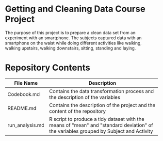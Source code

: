 # Getting and Cleaning Data Course Project
The purpose of this project is to prepare a clean data set from an experiment with an smartphone. The subjects captured data with an smartphone on the waist while doing different activities like walking, walking upstairs, walking downstairs, sitting, standing and laying.

# Repository Contents
|File Name|Description|
|---------|-----------|
|Codebook.md|Contains the data transformation process and the description of the variables|
|README.md|Contains the description of the project and the content of the repository|
|run_analysis.md|R script to produce a tidy dataset with the means of "mean" and "standard deviation" of the variables grouped by Subject and Activity|
